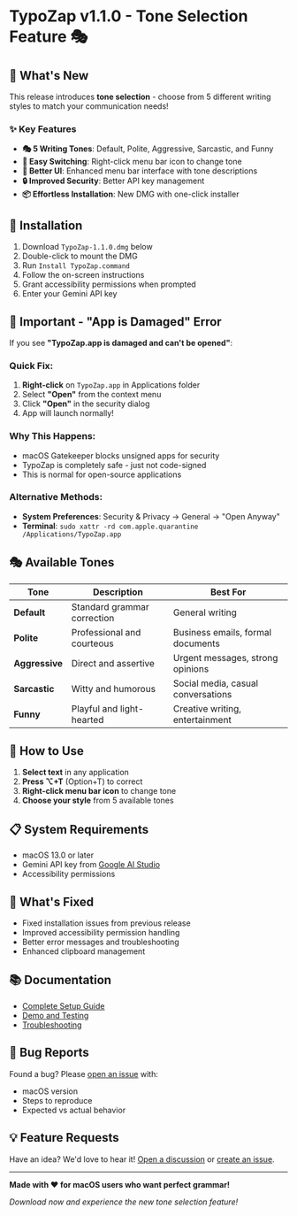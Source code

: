 # TypoZap v1.1.0 - Tone Selection Feature 🎭

## 🎉 What's New

This release introduces **tone selection** - choose from 5 different writing styles to match your communication needs!

### ✨ Key Features
- **🎭 5 Writing Tones**: Default, Polite, Aggressive, Sarcastic, and Funny
- **🎯 Easy Switching**: Right-click menu bar icon to change tone
- **📱 Better UI**: Enhanced menu bar interface with tone descriptions
- **🔒 Improved Security**: Better API key management
- **📦 Effortless Installation**: New DMG with one-click installer

## 🚀 Installation

1. Download `TypoZap-1.1.0.dmg` below
2. Double-click to mount the DMG
3. Run `Install TypoZap.command`
4. Follow the on-screen instructions
5. Grant accessibility permissions when prompted
6. Enter your Gemini API key

## 🚨 Important - "App is Damaged" Error

If you see **"TypoZap.app is damaged and can't be opened"**:

### Quick Fix:
1. **Right-click** on `TypoZap.app` in Applications folder
2. Select **"Open"** from the context menu
3. Click **"Open"** in the security dialog
4. App will launch normally!

### Why This Happens:
- macOS Gatekeeper blocks unsigned apps for security
- TypoZap is completely safe - just not code-signed
- This is normal for open-source applications

### Alternative Methods:
- **System Preferences**: Security & Privacy → General → "Open Anyway"
- **Terminal**: `sudo xattr -rd com.apple.quarantine /Applications/TypoZap.app`

## 🎭 Available Tones

| Tone | Description | Best For |
|------|-------------|----------|
| **Default** | Standard grammar correction | General writing |
| **Polite** | Professional and courteous | Business emails, formal documents |
| **Aggressive** | Direct and assertive | Urgent messages, strong opinions |
| **Sarcastic** | Witty and humorous | Social media, casual conversations |
| **Funny** | Playful and light-hearted | Creative writing, entertainment |

## 🎯 How to Use

1. **Select text** in any application
2. **Press ⌥+T** (Option+T) to correct
3. **Right-click menu bar icon** to change tone
4. **Choose your style** from 5 available tones

## 📋 System Requirements

- macOS 13.0 or later
- Gemini API key from [Google AI Studio](https://ai.google.dev/gemini-api)
- Accessibility permissions

## 🔧 What's Fixed

- Fixed installation issues from previous release
- Improved accessibility permission handling
- Better error messages and troubleshooting
- Enhanced clipboard management

## 📚 Documentation

- [Complete Setup Guide](README.md)
- [Demo and Testing](demo.md)
- [Troubleshooting](README.md#troubleshooting)

## 🐛 Bug Reports

Found a bug? Please [open an issue](https://github.com/yourusername/typo_zap/issues) with:
- macOS version
- Steps to reproduce
- Expected vs actual behavior

## 💡 Feature Requests

Have an idea? We'd love to hear it! [Open a discussion](https://github.com/yourusername/typo_zap/discussions) or [create an issue](https://github.com/yourusername/typo_zap/issues).

---

**Made with ❤️ for macOS users who want perfect grammar!**

*Download now and experience the new tone selection feature!*
